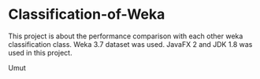 # Classification-of-Weka

This project is about the performance comparison with each other weka classification class. Weka 3.7 dataset was used. JavaFX 2 and JDK 1.8 was used in this project. 

Umut
